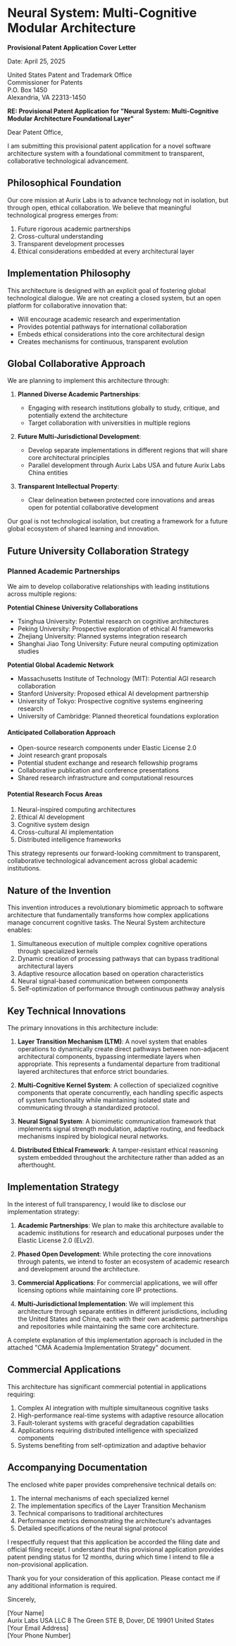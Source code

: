 # Neural System: Multi-Cognitive Modular Architecture  
**Provisional Patent Application Cover Letter**

Date: April 25, 2025

United States Patent and Trademark Office  
Commissioner for Patents  
P.O. Box 1450  
Alexandria, VA 22313-1450

**RE: Provisional Patent Application for "Neural System: Multi-Cognitive Modular Architecture Foundational Layer"**

Dear Patent Office,

I am submitting this provisional patent application for a novel software architecture system with a foundational commitment to transparent, collaborative technological advancement.

## Philosophical Foundation

Our core mission at Aurix Labs is to advance technology not in isolation, but through open, ethical collaboration. We believe that meaningful technological progress emerges from:

1. Future rigorous academic partnerships
2. Cross-cultural understanding
3. Transparent development processes
4. Ethical considerations embedded at every architectural layer

## Implementation Philosophy

This architecture is designed with an explicit goal of fostering global technological dialogue. We are not creating a closed system, but an open platform for collaborative innovation that:

- Will encourage academic research and experimentation
- Provides potential pathways for international collaboration
- Embeds ethical considerations into the core architectural design
- Creates mechanisms for continuous, transparent evolution

## Global Collaborative Approach

We are planning to implement this architecture through:

1. **Planned Diverse Academic Partnerships**: 
   - Engaging with research institutions globally to study, critique, and potentially extend the architecture
   - Target collaboration with universities in multiple regions

2. **Future Multi-Jurisdictional Development**: 
   - Develop separate implementations in different regions that will share core architectural principles
   - Parallel development through Aurix Labs USA and future Aurix Labs China entities

3. **Transparent Intellectual Property**: 
   - Clear delineation between protected core innovations and areas open for potential collaborative development

Our goal is not technological isolation, but creating a framework for a future global ecosystem of shared learning and innovation.

## Future University Collaboration Strategy

### Planned Academic Partnerships
We aim to develop collaborative relationships with leading institutions across multiple regions:

**Potential Chinese University Collaborations**
- Tsinghua University: Potential research on cognitive architectures
- Peking University: Prospective exploration of ethical AI frameworks
- Zhejiang University: Planned systems integration research
- Shanghai Jiao Tong University: Future neural computing optimization studies

**Potential Global Academic Network**
- Massachusetts Institute of Technology (MIT): Potential AGI research collaboration
- Stanford University: Proposed ethical AI development partnership
- University of Tokyo: Prospective cognitive systems engineering research
- University of Cambridge: Planned theoretical foundations exploration

#### Anticipated Collaboration Approach
- Open-source research components under Elastic License 2.0
- Joint research grant proposals
- Potential student exchange and research fellowship programs
- Collaborative publication and conference presentations
- Shared research infrastructure and computational resources

#### Potential Research Focus Areas
1. Neural-inspired computing architectures
2. Ethical AI development
3. Cognitive system design
4. Cross-cultural AI implementation
5. Distributed intelligence frameworks

This strategy represents our forward-looking commitment to transparent, collaborative technological advancement across global academic institutions.

## Nature of the Invention

This invention introduces a revolutionary biomimetic approach to software architecture that fundamentally transforms how complex applications manage concurrent cognitive tasks. The Neural System architecture enables:

1. Simultaneous execution of multiple complex cognitive operations through specialized kernels
2. Dynamic creation of processing pathways that can bypass traditional architectural layers
3. Adaptive resource allocation based on operation characteristics
4. Neural signal-based communication between components
5. Self-optimization of performance through continuous pathway analysis

## Key Technical Innovations

The primary innovations in this architecture include:

1. **Layer Transition Mechanism (LTM)**: A novel system that enables operations to dynamically create direct pathways between non-adjacent architectural components, bypassing intermediate layers when appropriate. This represents a fundamental departure from traditional layered architectures that enforce strict boundaries.

2. **Multi-Cognitive Kernel System**: A collection of specialized cognitive components that operate concurrently, each handling specific aspects of system functionality while maintaining isolated state and communicating through a standardized protocol.

3. **Neural Signal System**: A biomimetic communication framework that implements signal strength modulation, adaptive routing, and feedback mechanisms inspired by biological neural networks.

4. **Distributed Ethical Framework**: A tamper-resistant ethical reasoning system embedded throughout the architecture rather than added as an afterthought.

## Implementation Strategy

In the interest of full transparency, I would like to disclose our implementation strategy:

1. **Academic Partnerships**: We plan to make this architecture available to academic institutions for research and educational purposes under the Elastic License 2.0 (ELv2).

2. **Phased Open Development**: While protecting the core innovations through patents, we intend to foster an ecosystem of academic research and development around the architecture.

3. **Commercial Applications**: For commercial applications, we will offer licensing options while maintaining core IP protections.

4. **Multi-Jurisdictional Implementation**: We will implement this architecture through separate entities in different jurisdictions, including the United States and China, each with their own academic partnerships and repositories while maintaining the same core architecture.

A complete explanation of this implementation approach is included in the attached "CMA Academia Implementation Strategy" document.

## Commercial Applications

This architecture has significant commercial potential in applications requiring:

1. Complex AI integration with multiple simultaneous cognitive tasks
2. High-performance real-time systems with adaptive resource allocation
3. Fault-tolerant systems with graceful degradation capabilities
4. Applications requiring distributed intelligence with specialized components
5. Systems benefiting from self-optimization and adaptive behavior

## Accompanying Documentation

The enclosed white paper provides comprehensive technical details on:

1. The internal mechanisms of each specialized kernel
2. The implementation specifics of the Layer Transition Mechanism
3. Technical comparisons to traditional architectures
4. Performance metrics demonstrating the architecture's advantages
5. Detailed specifications of the neural signal protocol

I respectfully request that this application be accorded the filing date and official filing receipt. I understand that this provisional application provides patent pending status for 12 months, during which time I intend to file a non-provisional application.

Thank you for your consideration of this application. Please contact me if any additional information is required.

Sincerely,

[Your Name]  
Aurix Labs USA LLC
8 The Green STE B, Dover, DE 19901 United States
[Your Email Address]  
[Your Phone Number]
